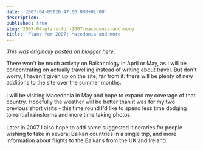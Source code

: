 ```yaml
---
date: '2007-04-05T20:47:00.000+01:00'
description: ''
published: true
slug: 2007-04-plans-for-2007-macedonia-and-more
title: 'Plans for 2007: Macedonia and more'
---
```


*This was originally posted on blogger [here](https://blog.balkanology.com/2007/04/plans-for-2007-macedonia-and-more.html)*.

There won't be much activity on Balkanology in April or May, as I will be concentrating on actually travelling instead of writing about travel. But don't worry, I haven't given up on the site, far from it: there will be plenty of new additions to the site over the summer months. <br /><br />I will be visiting Macedonia in May and hope to expand my coverage of that country. Hopefully the weather will be better than it was for my two previous short visits - this time round I'd like to spend less time dodging torrential rainstorms and more time taking photos.<br /><br />Later in 2007 I also hope to add some suggested itineraries for people wishing to take in several Balkan countries in a single trip, and more information about flights to the Balkans from the UK and Ireland.